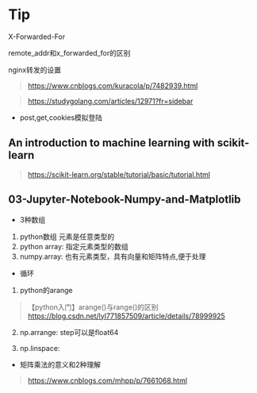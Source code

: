 
# Tip

X-Forwarded-For

remote_addr和x_forwarded_for的区别

nginx转发的设置

> https://www.cnblogs.com/kuracola/p/7482939.html

> https://studygolang.com/articles/12971?fr=sidebar

* post,get,cookies模拟登陆

## An introduction to machine learning with scikit-learn

> https://scikit-learn.org/stable/tutorial/basic/tutorial.html

## 03-Jupyter-Notebook-Numpy-and-Matplotlib

* 3种数组

1. python数组 元素是任意类型的
2. python array: 指定元素类型的数组
3. numpy.array: 也有元素类型，具有向量和矩阵特点,便于处理

* 循环

1. python的arange
> 【python入门】arange()与range()的区别 https://blog.csdn.net/lyl771857509/article/details/78999925

2. np.arrange: step可以是float64

3. np.linspace:

* 矩阵乘法的意义和2种理解

> https://www.cnblogs.com/mhpp/p/7661068.html
